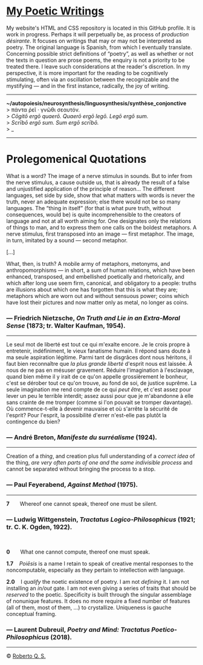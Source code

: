 # [My Poetic Writings](robertoqsx.github.io)
 
My website's HTML and CSS repository is located in this GitHub profile. It is work in progress. Perhaps it will perpetually be, as process of *production désirante*. It focuses on writings that may or may not be interpreted as poetry. The original language is Spanish, from which I eventually translate. Concerning possible strict definitions of “poetry”, as well as whether or not the texts in question are prose poems, the enquiry is not a priority to be treated there. I leave such considerations at the reader's discretion. In my perspective, it is more important for the reading to be cognitively stimulating, often via an oscillation between the recognizable and the mystifying — and in the first instance, radically, the joy of writing.

***

**~/autopoiesis/neurosynthesis/linguosynthesis/synthèse_conjonctive**<br>
&gt; πάντα ῥεῖ &middot; γνῶθι σεαυτόν.<br>
&gt; *Cōgitō ergō quaerō. Quaerō ergō legō. Legō ergō sum.*<br>
&gt; *Scrībō ergō sum. Sum ergō scrībō.*<br>
&gt; _

***

# Prolegomenical Quotations

What is a word? The image of a nerve stimulus in sounds. But to infer from the nerve stimulus, a cause outside us, that is already the result of a false and unjustified application of the principle of reason... The different languages, set side by side, show that what matters with words is never the truth, never an adequate expression; else there would not be so many languages. The “thing in itself” (for that is what pure truth, without consequences, would be) is quite incomprehensible to the creators of language and not at all worth aiming for. One designates only the relations of things to man, and to express them one calls on the boldest metaphors. A nerve stimulus, first transposed into an image — first metaphor. The image, in turn, imitated by a sound — second metaphor.

[...]

What, then, is truth? A mobile army of metaphors, metonyms, and anthropomorphisms — in short, a sum of human relations, which have been enhanced, transposed, and embellished poetically and rhetorically, and which after long use seem firm, canonical, and obligatory to a people: truths are illusions about which one has forgotten that this is what they are; metaphors which are worn out and without sensuous power; coins which have lost their pictures and now matter only as metal, no longer as coins.

### — Friedrich Nietzsche, *On Truth and Lie in an Extra-Moral Sense* (1873; tr. Walter Kaufman, 1954).

***

Le seul mot de liberté est tout ce qui m'exalte encore. Je le crois propre à entretenir, indéfiniment, le vieux fanatisme humain. Il répond sans doute à ma seule aspiration légitime. Parmi tant de disgrâces dont nous héritons, il faut bien reconnaître que *la plus grande liberté* d'esprit nous est laissée. À nous de ne pas en mésuser gravement. Réduire l'imagination à l'esclavage, quand bien même il y irait de ce qu'on appelle grossièrement le bonheur, c'est se dérober tout ce qu'on trouve, au fond de soi, de justice suprême. La seule imagination me rend compte de ce qui *peut être*, et c'est assez pour lever un peu le terrible interdit; assez aussi pour que je m'abandonne à elle sans crainte de me tromper (comme si l'on pouvait se tromper davantage). Où commence-t-elle à devenir mauvaise et où s'arrête la sécurité de l'esprit? Pour l'esprit, la possibilité d'errer n'est-elle pas plutôt la contingence du bien?

### — André Breton, *Manifeste du surréalisme* (1924).

***

Creation of a *thing*, and creation plus full understanding of a *correct idea* of the thing, *are very often parts of one and the same indivisible process* and cannot be separated without bringing the process to a stop.


### — Paul Feyerabend, *Against Method* (1975).

***

**7**&nbsp;&nbsp;&nbsp;&nbsp;&nbsp;&nbsp;&nbsp;Whereof one cannot speak, thereof one must be silent.

### — Ludwig Wittgenstein, *Tractatus Logico-Philosophicus* (1921; tr. C. K. Ogden, 1922).
<br>

**0**&nbsp;&nbsp;&nbsp;&nbsp;&nbsp;&nbsp;&nbsp;What one cannot compute, thereof one must speak.

**1.7**&nbsp;&nbsp;&nbsp;&nbsp;*Poiēsis* is a name I retain to speak of creative mental responses to the noncomputable, especially as they pertain to intellection *with* language.

**2.0**&nbsp;&nbsp;&nbsp;&nbsp;I *qualify* the noetic existence of poetry. I am not *defining* it. I am not installing an *in/out* gate. I am not even giving a series of traits that should be *reserved* to the poetic. Specificity is built through the singular assemblage of nonunique features. It does no more require a fixed number of features (all of them, most of them, ...) to crystallize. Uniqueness is gauche conceptual framing.

### — Laurent Dubreuil, *Poetry and Mind: Tractatus Poetico-Philosophicus* (2018).

***

&#169; [Roberto Q. S.](https://writing.exchange/@robertoqs)
